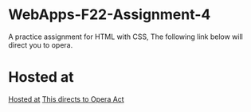 # WebApps-F22-Assignment-4
A practice assignment for HTML with CSS, The following link below will direct you to opera.
# Hosted at
[Hosted at](https://github.com/44-563-Web-Apps-F22/44563-webapps-assignment-4-avinash1769)
<a href="opera.html">This directs to Opera Act</a>

